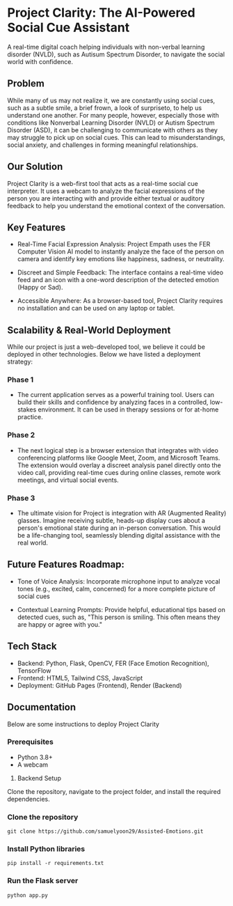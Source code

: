 # Project Clarity: The AI-Powered Social Cue Assistant

A real-time digital coach helping individuals with non-verbal learning disorder (NVLD), such as Autisum Spectrum Disorder, to navigate the social world with confidence.

## Problem

While many of us may not realize it, we are constantly using social cues, such as a subtle smile, a brief frown, a look of surpriseto, to help us understand one another. For many people, however, especially those with conditions like Nonverbal Learning Disorder (NVLD) or Autism Spectrum Disorder (ASD), it can be challenging to communicate with others as they may struggle to pick up on social cues. This can lead to misunderstandings, social anxiety, and challenges in forming meaningful relationships.

## Our Solution

Project Clarity is a web-first tool that acts as a real-time social cue interpreter. It uses a webcam to analyze the facial expressions of the person you are interacting with and provide either textual or auditory feedback to help you understand the emotional context of the conversation.


## Key Features

- Real-Time Facial Expression Analysis: Project Empath uses the FER Computer Vision AI model to instantly analyze the face of the person on camera and identify key emotions like happiness, sadness, or neutrality.

- Discreet and Simple Feedback: The interface contains a real-time video feed and an icon with a one-word description of the detected emotion (Happy or Sad).

- Accessible Anywhere: As a browser-based tool, Project Clarity requires no installation and can be used on any laptop or tablet.

## Scalability & Real-World Deployment

While our project is just a web-developed tool, we believe it could be deployed in other technologies. Below we have listed a deployment strategy:

### Phase 1
- The current application serves as a powerful training tool. Users can build their skills and confidence by analyzing faces in a controlled, low-stakes environment. It can be used in therapy sessions or for at-home practice.

### Phase 2
- The next logical step is a browser extension that integrates with video conferencing platforms like Google Meet, Zoom, and Microsoft Teams. The extension would overlay a discreet analysis panel directly onto the video call, providing real-time cues during online classes, remote work meetings, and virtual social events.

### Phase 3
- The ultimate vision for Project  is integration with AR (Augmented Reality) glasses. Imagine receiving subtle, heads-up display cues about a person's emotional state during an in-person conversation. This would be a life-changing tool, seamlessly blending digital assistance with the real world.

## Future Features Roadmap:

- Tone of Voice Analysis: Incorporate microphone input to analyze vocal tones (e.g., excited, calm, concerned) for a more complete picture of social cues

- Contextual Learning Prompts: Provide helpful, educational tips based on detected cues, such as, "This person is smiling. This often means they are happy or agree with you."

## Tech Stack
- Backend: Python, Flask, OpenCV, FER (Face Emotion Recognition), TensorFlow
- Frontend: HTML5, Tailwind CSS, JavaScript
- Deployment: GitHub Pages (Frontend), Render (Backend)

## Documentation

Below are some instructions to deploy Project Clarity

### Prerequisites
- Python 3.8+
- A webcam



1. Backend Setup

Clone the repository, navigate to the project folder, and install the required dependencies.

### Clone the repository
```git clone https://github.com/samuelyoon29/Assisted-Emotions.git```

### Install Python libraries
```pip install -r requirements.txt```

### Run the Flask server
```python app.py```
